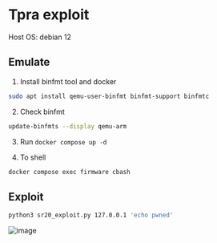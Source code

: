 # Tpra exploit

Host OS: debian 12

## Emulate

1. Install binfmt tool and docker

```bash
sudo apt install qemu-user-binfmt binfmt-support binfmtc
```

2. Check binfmt

```bash
update-binfmts --display qemu-arm
```

3. Run `docker compose up -d`

4. To shell

```bash
docker compose exec firmware cbash 
```

## Exploit

```bash
python3 sr20_exploit.py 127.0.0.1 'echo pwned'
```

![image](https://github.com/user-attachments/assets/8778dff1-4c03-48be-b9f5-a50f2b5895b2)





